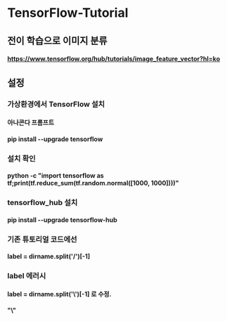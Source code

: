 # TensorFlow-Tutorial

## 전이 학습으로 이미지 분류
#### https://www.tensorflow.org/hub/tutorials/image_feature_vector?hl=ko

## 설정
### 가상환경에서 TensorFlow 설치
#### 아나콘다 프롬프트 
#### pip install --upgrade tensorflow

### 설치 확인 
#### python -c "import tensorflow as tf;print(tf.reduce_sum(tf.random.normal([1000, 1000])))"

### tensorflow_hub 설치
#### pip install --upgrade tensorflow-hub


### 기존 튜토리얼 코드에선
#### label = dirname.split('/')[-1]
### label 에러시 
#### label = dirname.split('\\')[-1]  로 수정.
####  "\\"
